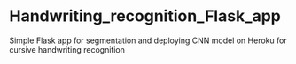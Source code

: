 # Handwriting_recognition_Flask_app
Simple Flask app for segmentation and deploying CNN model on Heroku for cursive handwriting recognition
